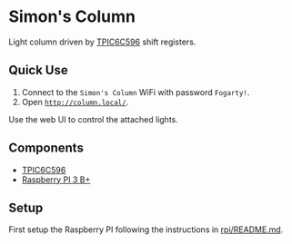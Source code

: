 # Simon's Column

Light column driven by [TPIC6C596](https://www.ti.com/lit/ds/symlink/tpic6c596.pdf) shift registers.

## Quick Use

1. Connect to the `Simon's Column` WiFi with password `Fogarty!`.
2. Open [`http://column.local/`](http://column.local/).

Use the web UI to control the attached lights.

## Components

- [TPIC6C596](https://www.ti.com/lit/ds/symlink/tpic6c596.pdf)
- [Raspberry PI 3 B+](rpi/)

## Setup

First setup the Raspberry PI following the instructions in [rpi/README.md](rpi/README.md#setup).
